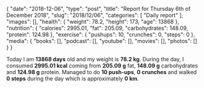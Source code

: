 {
    "date": "2018-12-06",
    "type": "post",
    "title": "Report for Thursday 6th of December 2018",
    "slug": "2018\/12\/06",
    "categories": [
        "Daily report"
    ],
    "images": [],
    "health": {
        "weight": 78.2,
        "height": 173,
        "age": 13868
    },
    "nutrition": {
        "calories": 2995.01,
        "fat": 205.09,
        "carbohydrates": 148.09,
        "protein": 124.98
    },
    "exercise": {
        "pushups": 10,
        "crunches": 0,
        "steps": 0
    },
    "media": {
        "books": [],
        "podcast": [],
        "youtube": [],
        "movies": [],
        "photos": []
    }
}

Today I am <strong>13868 days</strong> old and my weight is <strong>78.2 kg</strong>. During the day, I consumed <strong>2995.01 kcal</strong> coming from <strong>205.09 g</strong> fat, <strong>148.09 g</strong> carbohydrates and <strong>124.98 g</strong> protein. Managed to do <strong>10 push-ups</strong>, <strong>0 crunches</strong> and walked <strong>0 steps</strong> during the day which is approximately <strong>0 km</strong>.